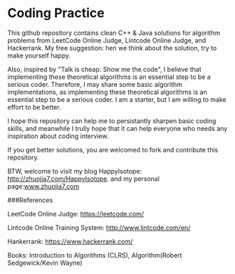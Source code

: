 <h1>Coding Practice<br></h1>

This github repository contains clean C++ & Java solutions for algorithm problems from LeetCode Online Judge, Lintcode Online Judge, and Hackerrank. My free suggestion: hen we think about the solution, try to make yourself happy. 

Also, inspired by "Talk is cheap. Show me the code", I believe that implementing these theoretical algorithms is an essential step to be a serious coder. Therefore, I may share some basic algorithm implementations, as implementing these theoretical algorithms is an essential step to be a serious coder.  I am a starter, but I am willing to make effort to be better.

I hope this repository can help me to persistantly sharpen basic coding skills, and meanwhile I trully hope that it can help everyone who needs any inspiration about coding interview.  

If you get better solutions, you are welcomed to fork and contribute this repository. 

BTW, welcome to visit my blog HappyIsotope: http://zhuojia7.com/HappyIsotope. and my personal page:www.zhuojia7.com

###References

LeetCode Online Judge: https://leetcode.com/

Lintcode Online Training System: http://www.lintcode.com/en/

Hankerrank: https://www.hackerrank.com/

Books: Introduction to Algorithms (CLRS), Algorithm(Robert Sedgewick/Kevin Wayne)
